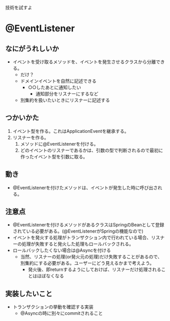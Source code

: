 技術を試すよ

# @EventListener
## なにがうれしいか
- イベントを受け取るメソッドを、イベントを発生させるクラスから分離できる。
  - だけ？
  - ドメインイベントを自然に記述できる
    - ○○したあとに通知したい
      - 通知部分をリスナーにするなど
  - 別集約を扱いたいときにリスナーに記述する

## つかいかた
1. イベント型を作る。これはApplicationEventを継承する。
1. リスナーを作る。
   1. メソッドに@EventListenerを付ける。
   1. どのイベントのリスナーであるかは、引数の型で判断されるので最初に作ったイベント型を引数に取る。

## 動き
- @EventListenerを付けたメソッドは、イベントが発生した時に呼び出される。

## 注意点
- @EventListenerを付けるメソッドがあるクラスはSpringのBeanとして登録されている必要がある。(@EventListenerがSpringの機能なので)
- イベントを発火する処理がトランザクション内で行われている場合、リスナーの処理が失敗すると発火した処理もロールバックされる。
- ロールバックしたくない場合は@Asyncを付ける
  - 当然、リスナーの処理(or発火元の処理)だけ失敗することがあるので、別集約にする必要がある。ユーザーにどう見えるかまで考えよう。
    - 発火後、即returnするようにしておけば、リスナーだけ処理されることはほぼなくなる

## 実装したいこと
- トランザクションの挙動を確認する実装
  - @Asyncの時に別々にcommitされること


